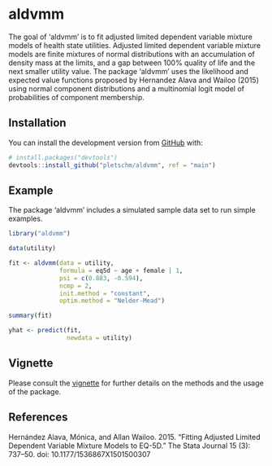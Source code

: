 
# aldvmm

The goal of ‘aldvmm’ is to fit adjusted limited dependent variable
mixture models of health state utilities. Adjusted limited dependent
variable mixture models are finite mixtures of normal distributions with
an accumulation of density mass at the limits, and a gap between 100%
quality of life and the next smaller utility value. The package ‘aldvmm’
uses the likelihood and expected value functions proposed by Hernandez
Alava and Wailoo (2015) using normal component distributions and a
multinomial logit model of probabilities of component membership.

## Installation

<!-- You can install the released version of aldvmm from [CRAN](https://CRAN.R-project.org) with: -->
<!-- ``` r -->
<!-- install.packages("aldvmm") -->
<!-- ``` -->

You can install the development version from
[GitHub](https://github.com/) with:

``` r
# install.packages("devtools")
devtools::install_github("pletschm/aldvmm", ref = "main")
```

## Example

The package ‘aldvmm’ includes a simulated sample data set to run simple
examples.

``` r
library("aldvmm")

data(utility)

fit <- aldvmm(data = utility,
              formula = eq5d ~ age + female | 1,
              psi = c(0.883, -0.594),
              ncmp = 2,
              init.method = "constant",
              optim.method = "Nelder-Mead")

summary(fit)

yhat <- predict(fit,
                newdata = utility)
```

## Vignette

Please consult the [vignette](vignettes/aldvmm_vignette.pdf) for further
details on the methods and the usage of the package.

## References

Hernández Alava, Mónica, and Allan Wailoo. 2015. “Fitting Adjusted
Limited Dependent Variable Mixture Models to EQ-5D.” The Stata Journal
15 (3): 737–50. doi: 10.1177/1536867X1501500307
